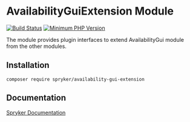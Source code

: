 # AvailabilityGuiExtension Module
[![Build Status](https://travis-ci.org/spryker/availability-gui-extension.svg)](https://travis-ci.org/spryker/availability-gui-extension)
[![Minimum PHP Version](https://img.shields.io/badge/php-%3E%3D%207.3-8892BF.svg)](https://php.net/)

The module provides plugin interfaces to extend AvailabilityGui module from the other modules.

## Installation

```
composer require spryker/availability-gui-extension
```

## Documentation

[Spryker Documentation](https://academy.spryker.com/developing_with_spryker/module_guide/modules.html)
